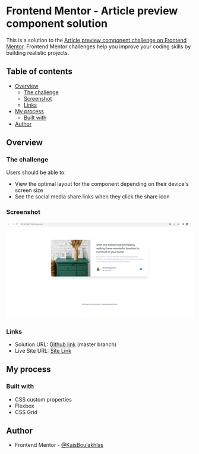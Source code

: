 # Frontend Mentor - Article preview component solution

This is a solution to the [Article preview component challenge on Frontend Mentor](https://www.frontendmentor.io/challenges/article-preview-component-dYBN_pYFT). Frontend Mentor challenges help you improve your coding skills by building realistic projects. 

## Table of contents

- [Overview](#overview)
  - [The challenge](#the-challenge)
  - [Screenshot](#screenshot)
  - [Links](#links)
- [My process](#my-process)
  - [Built with](#built-with)
- [Author](#author)

## Overview

### The challenge

Users should be able to:

- View the optimal layout for the component depending on their device's screen size
- See the social media share links when they click the share icon

### Screenshot

![](./chromeproject.PNG)

### Links

- Solution URL: [Github link](https://github.com/KaisBoulakhlas/Article-preview-component.git) (master branch)
- Live Site URL: [Site Link](https://articlepreviewchallengez.netlify.app/)

## My process

### Built with

- CSS custom properties
- Flexbox
- CSS Grid

## Author

- Frontend Mentor - [@KaisBoulakhlas](https://www.frontendmentor.io/profile/KaisBoulakhlas)
